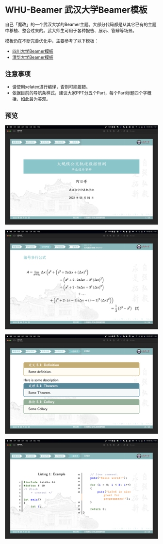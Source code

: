 # WHU-Beamer 武汉大学Beamer模板

自己「魔改」的一个武汉大学的Beamer主题。大部分代码都是从其它已有的主题中移植、整合过来的。武大师生可用于各种报告、展示、答辩等场景。

模板仍在不断完善优化中，主要参考了以下模板：
- [四川大学Beamer模板](https://github.com/FvNCCR228/SCU_Beamer_Slide-demo)
- [清华大学Beamer模板](https://github.com/tuna/THU-Beamer-Theme/)

## 注意事项
- 请使用xelatex进行编译，否则可能报错。
- 依据目前的导航条样式，建议大家PPT分五个Part，每个Part标题四个字概括，如此最为美观。


## 预览

![预览图1](preview/beamer-screenshot-1.png)

![预览图2](preview/beamer-screenshot-2.png)

![预览图3](preview/beamer-screenshot-3.png)

![预览图4](preview/beamer-screenshot-4.png)